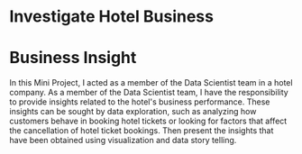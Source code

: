# Investigate Hotel Business

# Business Insight

In this Mini Project, I acted as a member of the Data Scientist team in a hotel company. As a member of the Data Scientist team, I have the responsibility to provide insights related to the hotel's business performance. These insights can be sought by data exploration, such as analyzing how customers behave in booking hotel tickets or looking for factors that affect the cancellation of hotel ticket bookings. Then present the insights that have been obtained using visualization and data story telling.
